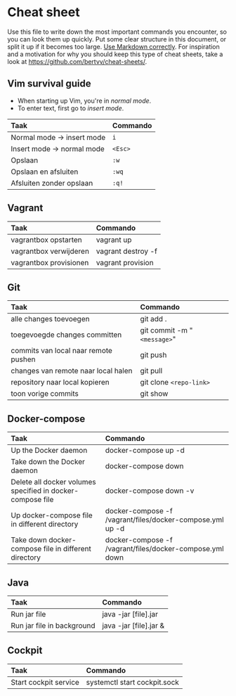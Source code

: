 # Cheat sheet

Use this file to write down the most important commands you encounter, so you can look them up quickly. Put some clear structure in this document, or split it up if it becomes too large. [Use Markdown correctly](https://help.github.com/articles/getting-started-with-writing-and-formatting-on-github/). For inspiration and a motivation for why you should keep this type of cheat sheets, take a look at <https://github.com/bertvv/cheat-sheets/>.

## Vim survival guide

- When starting up Vim, you're in *normal mode*.
- To enter text, first go to *insert mode*.

| Taak                       | Commando |
| :------------------------- | :------- |
| Normal mode -> insert mode | `i`      |
| Insert mode -> normal mode | `<Esc>`  |
| Opslaan                    | `:w`     |
| Opslaan en afsluiten       | `:wq`    |
| Afsluiten zonder opslaan   | `:q!`    |

## Vagrant
| Taak                   | Commando           |
| :--------------------- | :----------------- |
| vagrantbox opstarten   | vagrant up         |
| vagrantbox verwijderen | vagrant destroy -f |
| vagrantbox provisionen | vagrant provision  |

## Git
| Taak                                 | Commando                    |
| :----------------------------------- | :-------------------------- |
| alle changes toevoegen               | git add .                   |
| toegevoegde changes committen        | git commit -m "`<message>`" |
| commits van local naar remote pushen | git push                    |
| changes van remote naar local halen  | git pull                    |
| repository naar local kopieren       | git clone `<repo-link>`     |
| toon vorige commits                  | git show                    |

## Docker-compose
| Taak                                                       | Commando                                                  |
| :--------------------------------------------------------- | :-------------------------------------------------------- |
| Up the Docker daemon                                       | docker-compose up -d                                      |
| Take down the Docker daemon                                | docker-compose down                                       |
| Delete all docker volumes specified in docker-compose file | docker-compose down -v                                    |
| Up docker-compose file in different directory              | docker-compose -f /vagrant/files/docker-compose.yml up -d |
| Take down docker-compose file in different directory       | docker-compose -f /vagrant/files/docker-compose.yml down  |

## Java
| Taak                       | Commando                 |
| :------------------------- | :----------------------- |
| Run jar file               | java -jar \[file\].jar   |
| Run jar file in background | java -jar \[file\].jar & |

## Cockpit
| Taak                  | Commando                     |
| :-------------------- | :--------------------------- |
| Start cockpit service | systemctl start cockpit.sock |